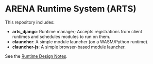 # ARENA Runtime System (ARTS)

This repository includes:
- **arts_django**: Runtime manager; Accepts registrations from client runtimes and schedules modules to run on them.
- **clauncher**: A simple module launcher (on a WASM/Python runtime).
- **clauncher-js**: A simple browser-based module launcher.

See the [Runtime Design Notes](https://docs.google.com/presentation/d/1HJaQPFMV_sUyMLoiXciZn9KVTCNXCgQ5LeNxbp_Vf2U/edit?usp=sharing).
